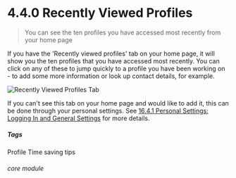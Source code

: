 # 4.4.0 Recently Viewed Profiles

> You can see the ten profiles you have accessed most recently from your home page




If you have the 'Recently viewed profiles' tab on your home page, it will show you the ten profiles that you have accessed most recently. You can click on any of these to jump quickly to a profile you have been working on - to add some more information or look up contact details, for example. 

![Recently Viewed Profiles Tab](4.4.0a.png)

If you can't see this tab on your home page and would like to add it, this can be done through your personal settings. See [16.4.1 Personal Settings: Logging In and General Settings](/help/index/p/16.4.1) for more details.


##### Tags
Profile
Time saving tips

###### core module
